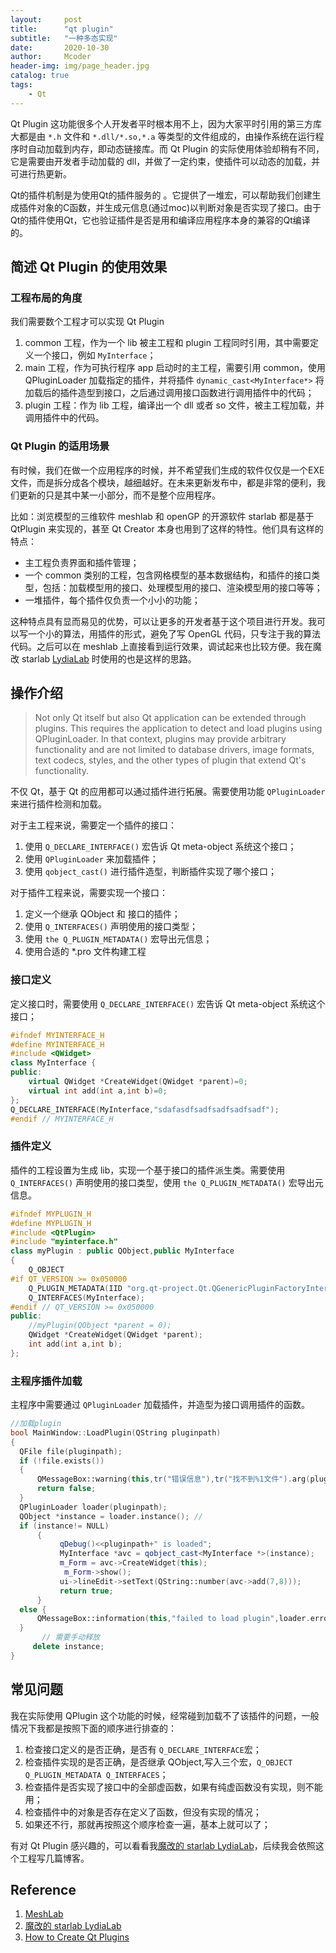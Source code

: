 ```yaml
---
layout:     post
title:      "qt plugin"
subtitle:   "一种多态实现"
date:       2020-10-30
author:     Mcoder
header-img: img/page_header.jpg
catalog: true
tags:
    - Qt
---
```


Qt Plugin 这功能很多个人开发者平时根本用不上，因为大家平时引用的第三方库大都是由 `*.h` 文件和 `*.dll/*.so,*.a` 等类型的文件组成的，由操作系统在运行程序时自动加载到内存，即动态链接库。而 Qt Plugin 的实际使用体验却稍有不同，它是需要由开发者手动加载的 dll，并做了一定约束，使插件可以动态的加载，并可进行热更新。

Qt的插件机制是为使用Qt的插件服务的 。它提供了一堆宏，可以帮助我们创建生成插件对象的C函数，并生成元信息(通过moc)以判断对象是否实现了接口。由于Qt的插件使用Qt，它也验证插件是否是用和编译应用程序本身的兼容的Qt编译的。

## 简述 Qt Plugin 的使用效果

### 工程布局的角度

我们需要数个工程才可以实现 Qt Plugin

1. common 工程，作为一个 lib 被主工程和 plugin 工程同时引用，其中需要定义一个接口，例如 `MyInterface`；
2. main 工程，作为可执行程序 app 启动时的主工程，需要引用 common，使用 QPluginLoader 加载指定的插件，并将插件 `dynamic_cast<MyInterface*>` 将加载后的插件造型到接口，之后通过调用接口函数进行调用插件中的代码；
3. plugin 工程：作为 lib 工程，编译出一个 dll 或者 so 文件，被主工程加载，并调用插件中的代码。

### Qt Plugin 的适用场景

有时候，我们在做一个应用程序的时候，并不希望我们生成的软件仅仅是一个EXE文件，而是拆分成各个模块，越细越好。在未来更新发布中，都是非常的便利，我们更新的只是其中某一小部分，而不是整个应用程序。

比如：浏览模型的三维软件 meshlab 和 openGP 的开源软件 starlab 都是基于 QtPlugin 来实现的，甚至 Qt Creator 本身也用到了这样的特性。他们具有这样的特点：

* 主工程负责界面和插件管理；
* 一个 common 类别的工程，包含网格模型的基本数据结构，和插件的接口类型，包括：加载模型用的接口、处理模型用的接口、渲染模型用的接口等等；
* 一堆插件，每个插件仅负责一个小小的功能；

这种特点具有显而易见的优势，可以让更多的开发者基于这个项目进行开发。我可以写一个小的算法，用插件的形式，避免了写 OpenGL 代码，只专注于我的算法代码。之后可以在 meshlab 上直接看到运行效果，调试起来也比较方便。我在魔改 starlab [LydiaLab](https://github.com/mcoder2014/LydiaLab) 时使用的也是这样的思路。

## 操作介绍

> Not only Qt itself but also Qt application can be extended through plugins. This requires the application to detect and load plugins using QPluginLoader. In that context, plugins may provide arbitrary functionality and are not limited to database drivers, image formats, text codecs, styles, and the other types of plugin that extend Qt's functionality.

不仅 Qt，基于 Qt 的应用都可以通过插件进行拓展。需要使用功能 `QPluginLoader` 来进行插件检测和加载。

对于主工程来说，需要定一个插件的接口：

1. 使用 `Q_DECLARE_INTERFACE()` 宏告诉 Qt meta-object 系统这个接口；
2. 使用 `QPluginLoader` 来加载插件；
3. 使用 `qobject_cast()` 进行插件造型，判断插件实现了哪个接口；

对于插件工程来说，需要实现一个接口：

1. 定义一个继承 QObject 和 接口的插件；
2. 使用 `Q_INTERFACES()` 声明使用的接口类型；
3. 使用 `the Q_PLUGIN_METADATA()` 宏导出元信息；
4. 使用合适的 *.pro 文件构建工程

### 接口定义

定义接口时，需要使用 `Q_DECLARE_INTERFACE()` 宏告诉 Qt meta-object 系统这个接口；

```cpp
#ifndef MYINTERFACE_H
#define MYINTERFACE_H
#include <QWidget>
class MyInterface {
public:
    virtual QWidget *CreateWidget(QWidget *parent)=0;
    virtual int add(int a,int b)=0;
};
Q_DECLARE_INTERFACE(MyInterface,"sdafasdfsadfsadfsadfsadf");
#endif // MYINTERFACE_H
```

### 插件定义

插件的工程设置为生成 lib，实现一个基于接口的插件派生类。需要使用 `Q_INTERFACES()` 声明使用的接口类型，使用 `the Q_PLUGIN_METADATA()` 宏导出元信息。

```cpp
#ifndef MYPLUGIN_H
#define MYPLUGIN_H
#include <QtPlugin>
#include "myinterface.h"
class myPlugin : public QObject,public MyInterface
{
    Q_OBJECT
#if QT_VERSION >= 0x050000
    Q_PLUGIN_METADATA(IID "org.qt-project.Qt.QGenericPluginFactoryInterface" FILE "plugin.json")
    Q_INTERFACES(MyInterface);
#endif // QT_VERSION >= 0x050000
public:
    //myPlugin(QObject *parent = 0);
    QWidget *CreateWidget(QWidget *parent);
    int add(int a,int b);
};
```

### 主程序插件加载

主程序中需要通过 `QPluginLoader` 加载插件，并造型为接口调用插件的函数。

```cpp
//加载plugin
bool MainWindow::LoadPlugin(QString pluginpath)
{
  QFile file(pluginpath);
  if (!file.exists())
  {
      QMessageBox::warning(this,tr("错误信息"),tr("找不到%1文件").arg(pluginpath));
      return false;
  }
  QPluginLoader loader(pluginpath);
  QObject *instance = loader.instance(); //
  if (instance!= NULL)
      {
           qDebug()<<pluginpath+" is loaded";
           MyInterface *avc = qobject_cast<MyInterface *>(instance);
           m_Form = avc->CreateWidget(this);
            m_Form->show();
           ui->lineEdit->setText(QString::number(avc->add(7,8)));
           return true;
      }
  else {
      QMessageBox::information(this,"failed to load plugin",loader.errorString());
  }
       // 需要手动释放
     delete instance;
}
```

## 常见问题

我在实际使用 QPlugin 这个功能的时候，经常碰到加载不了该插件的问题，一般情况下我都是按照下面的顺序进行排查的：

1. 检查接口定义的是否正确，是否有 `Q_DECLARE_INTERFACE`宏；
2. 检查插件实现的是否正确，是否继承 QObject,写入三个宏，`Q_OBJECT Q_PLUGIN_METADATA Q_INTERFACES`；
3. 检查插件是否实现了接口中的全部虚函数，如果有纯虚函数没有实现，则不能用；
4. 检查插件中的对象是否存在定义了函数，但没有实现的情况；
5. 如果还不行，那就再按照这个顺序检查一遍，基本上就可以了；

有对 Qt Plugin 感兴趣的，可以看看我[魔改的 starlab LydiaLab](https://github.com/mcoder2014/LydiaLab)，后续我会依照这个工程写几篇博客。

## Reference

1. [MeshLab](https://github.com/cnr-isti-vclab/meshlab)
2. [魔改的 starlab LydiaLab](https://github.com/mcoder2014/LydiaLab)
3. [How to Create Qt Plugins](https://doc.qt.io/qt-5/plugins-howto.html)

